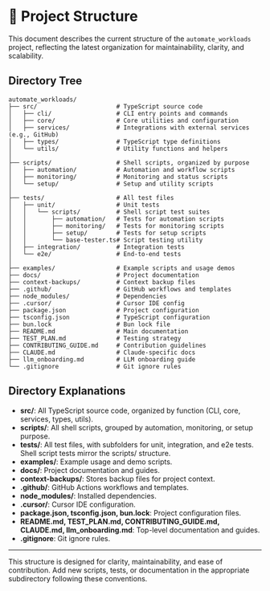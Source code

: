 # 📁 Project Structure

This document describes the current structure of the `automate_workloads` project, reflecting the latest organization for maintainability, clarity, and scalability.

## Directory Tree

```
automate_workloads/
├── src/                      # TypeScript source code
│   ├── cli/                  # CLI entry points and commands
│   ├── core/                 # Core utilities and configuration
│   ├── services/             # Integrations with external services (e.g., GitHub)
│   ├── types/                # TypeScript type definitions
│   └── utils/                # Utility functions and helpers
│
├── scripts/                  # Shell scripts, organized by purpose
│   ├── automation/           # Automation and workflow scripts
│   ├── monitoring/           # Monitoring and status scripts
│   └── setup/                # Setup and utility scripts
│
├── tests/                    # All test files
│   ├── unit/                 # Unit tests
│   │   └── scripts/          # Shell script test suites
│   │       ├── automation/   # Tests for automation scripts
│   │       ├── monitoring/   # Tests for monitoring scripts
│   │       ├── setup/        # Tests for setup scripts
│   │       └── base-tester.ts# Script testing utility
│   ├── integration/          # Integration tests
│   └── e2e/                  # End-to-end tests
│
├── examples/                 # Example scripts and usage demos
├── docs/                     # Project documentation
├── context-backups/          # Context backup files
├── .github/                  # GitHub workflows and templates
├── node_modules/             # Dependencies
├── .cursor/                  # Cursor IDE config
├── package.json              # Project configuration
├── tsconfig.json             # TypeScript configuration
├── bun.lock                  # Bun lock file
├── README.md                 # Main documentation
├── TEST_PLAN.md              # Testing strategy
├── CONTRIBUTING_GUIDE.md     # Contribution guidelines
├── CLAUDE.md                 # Claude-specific docs
├── llm_onboarding.md         # LLM onboarding guide
└── .gitignore                # Git ignore rules
```

## Directory Explanations

- **src/**: All TypeScript source code, organized by function (CLI, core, services, types, utils).
- **scripts/**: All shell scripts, grouped by automation, monitoring, or setup purpose.
- **tests/**: All test files, with subfolders for unit, integration, and e2e tests. Shell script tests mirror the scripts/ structure.
- **examples/**: Example usage and demo scripts.
- **docs/**: Project documentation and guides.
- **context-backups/**: Stores backup files for project context.
- **.github/**: GitHub Actions workflows and templates.
- **node_modules/**: Installed dependencies.
- **.cursor/**: Cursor IDE configuration.
- **package.json, tsconfig.json, bun.lock**: Project configuration files.
- **README.md, TEST_PLAN.md, CONTRIBUTING_GUIDE.md, CLAUDE.md, llm_onboarding.md**: Top-level documentation and guides.
- **.gitignore**: Git ignore rules.

---

This structure is designed for clarity, maintainability, and ease of contribution. Add new scripts, tests, or documentation in the appropriate subdirectory following these conventions. 